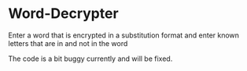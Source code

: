 # Word-Decrypter
Enter a word that is encrypted in a substitution format and enter known letters that are in and not in the word

The code is a bit buggy currently and will be fixed.
